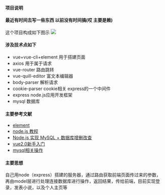 #### 项目说明
#### 最近有时间去写一些东西 以前没有时间搞(哎 主要是赖)
这个项目构成如下图示
![](http://chuantu.xyz/t6/703/1573125769x992245926.png)
####    涉及技术点如下
+   vue+vue-cli+element 用于搭建页面
+   axios  用于属于请求
+   vue-router 路由跳转
+   vue-quill-editor  富文本编辑器
+   body-parser  解析请求
+   cookie-parser  cookie相关 express的一个中间件
+   express  node.js应用开发框架
+   mysql  数据库
#### 主要参考文献

+   [element](https://element.eleme.cn/#/zh-CN/component/input)
+   [node.js 教程](https://www.jmjc.tech/less/113)
+   [Node.js 实现 MySQL +   数据库增删改查](https://www.cnblogs.com/cckui/p/10904726.html)
+   [vue2.0新手入门](https://www.runoob.com/w3cnote/vue2-start-coding.html)
+  [mysql相关操作](https://www.cnblogs.com/vs-kaka/articles/11215157.html)
#### 主要思想
自己用node（express）搭建的服务器，通过路由获取前端页面传过来的参数，再由model层进行处理连接数据库进行操作，返回结果，传给前端，目前实现登录，发表小说，以及个人主页等




